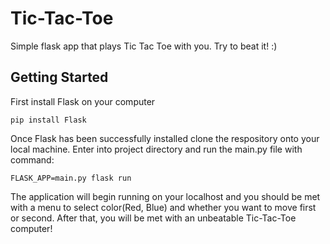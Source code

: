 Tic-Tac-Toe
===========

Simple flask app that plays Tic Tac Toe with you. Try to beat it! :)

## Getting Started
First install Flask on your computer
```
pip install Flask
```

Once Flask has been successfully installed clone the respository onto your local machine. Enter into project directory and run the main.py file with command:
```
FLASK_APP=main.py flask run
```
The application will begin running on your localhost and you should be met with a menu to select color(Red, Blue) and whether you want to move first or second. After that, you will be met with an unbeatable Tic-Tac-Toe computer! 
